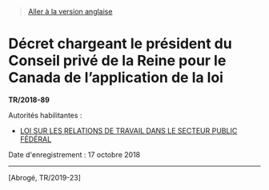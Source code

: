> [Aller à la version anglaise](/en/Regulations/Statutory%20Instruments/2018/89.md)

# Décret chargeant le président du Conseil privé de la Reine pour le Canada de l’application de la loi

**TR/2018-89**

Autorités habilitantes : 
- [LOI SUR LES RELATIONS DE TRAVAIL DANS LE SECTEUR PUBLIC FÉDÉRAL](/fr/Lois/Lois%20du%20Canada/2003/ch.%2022,%20art.%202.md)

Date d'enregistrement : 17 octobre 2018

----------


[Abrogé, TR/2019-23]

